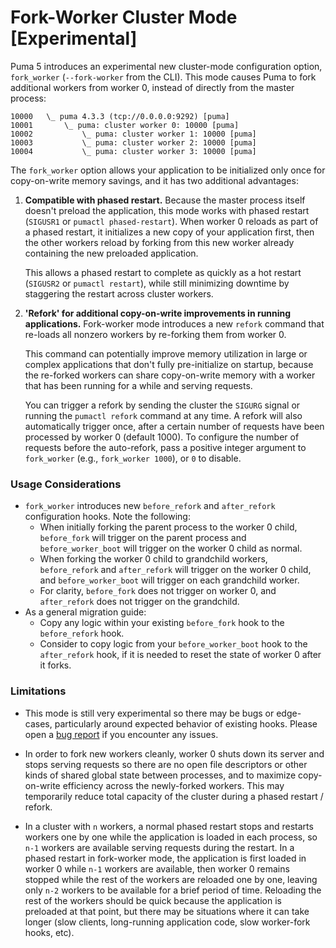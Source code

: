 # Fork-Worker Cluster Mode [Experimental]

Puma 5 introduces an experimental new cluster-mode configuration option, `fork_worker` (`--fork-worker` from the CLI). This mode causes Puma to fork additional workers from worker 0, instead of directly from the master process:

```
10000   \_ puma 4.3.3 (tcp://0.0.0.0:9292) [puma]
10001       \_ puma: cluster worker 0: 10000 [puma]
10002           \_ puma: cluster worker 1: 10000 [puma]
10003           \_ puma: cluster worker 2: 10000 [puma]
10004           \_ puma: cluster worker 3: 10000 [puma]
```

The `fork_worker` option allows your application to be initialized only once for copy-on-write memory savings, and it has two additional advantages:

1. **Compatible with phased restart.** Because the master process itself doesn't preload the application, this mode works with phased restart (`SIGUSR1` or `pumactl phased-restart`). When worker 0 reloads as part of a phased restart, it initializes a new copy of your application first, then the other workers reload by forking from this new worker already containing the new preloaded application.

   This allows a phased restart to complete as quickly as a hot restart (`SIGUSR2` or `pumactl restart`), while still minimizing downtime by staggering the restart across cluster workers.

2. **'Refork' for additional copy-on-write improvements in running applications.** Fork-worker mode introduces a new `refork` command that re-loads all nonzero workers by re-forking them from worker 0.

   This command can potentially improve memory utilization in large or complex applications that don't fully pre-initialize on startup, because the re-forked workers can share copy-on-write memory with a worker that has been running for a while and serving requests.

   You can trigger a refork by sending the cluster the `SIGURG` signal or running the `pumactl refork` command at any time. A refork will also automatically trigger once, after a certain number of requests have been processed by worker 0 (default 1000). To configure the number of requests before the auto-refork, pass a positive integer argument to `fork_worker` (e.g., `fork_worker 1000`), or `0` to disable.

### Usage Considerations

- `fork_worker` introduces new `before_refork` and `after_refork` configuration hooks. Note the following:
    - When initially forking the parent process to the worker 0 child, `before_fork` will trigger on the parent process and `before_worker_boot` will trigger on the worker 0 child as normal.
    - When forking the worker 0 child to grandchild workers, `before_refork` and `after_refork` will trigger on the worker 0 child, and `before_worker_boot` will trigger on each grandchild worker.
    - For clarity, `before_fork` does not trigger on worker 0, and `after_refork` does not trigger on the grandchild.
- As a general migration guide:
    - Copy any logic within your existing `before_fork` hook to the `before_refork` hook.
    - Consider to copy logic from your `before_worker_boot` hook to the `after_refork` hook, if it is needed to reset the state of worker 0 after it forks.

### Limitations

- This mode is still very experimental so there may be bugs or edge-cases, particularly around expected behavior of existing hooks. Please open a [bug report](https://github.com/puma/puma/issues/new?template=bug_report.md) if you encounter any issues.

- In order to fork new workers cleanly, worker 0 shuts down its server and stops serving requests so there are no open file descriptors or other kinds of shared global state between processes, and to maximize copy-on-write efficiency across the newly-forked workers. This may temporarily reduce total capacity of the cluster during a phased restart / refork.

- In a cluster with `n` workers, a normal phased restart stops and restarts workers one by one while the application is loaded in each process, so `n-1` workers are available serving requests during the restart. In a phased restart in fork-worker mode, the application is first loaded in worker 0 while `n-1` workers are available, then worker 0 remains stopped while the rest of the workers are reloaded one by one, leaving only `n-2` workers to be available for a brief period of time. Reloading the rest of the workers should be quick because the application is preloaded at that point, but there may be situations where it can take longer (slow clients, long-running application code, slow worker-fork hooks, etc).
